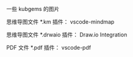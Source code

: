 一些 kubgems 的图片

思维导图文件 *.km
插件： vscode-mindmap

思维导图文件 *.drwaio
插件： Draw.io Integration

PDF 文件 *.pdf
插件： vscode-pdf